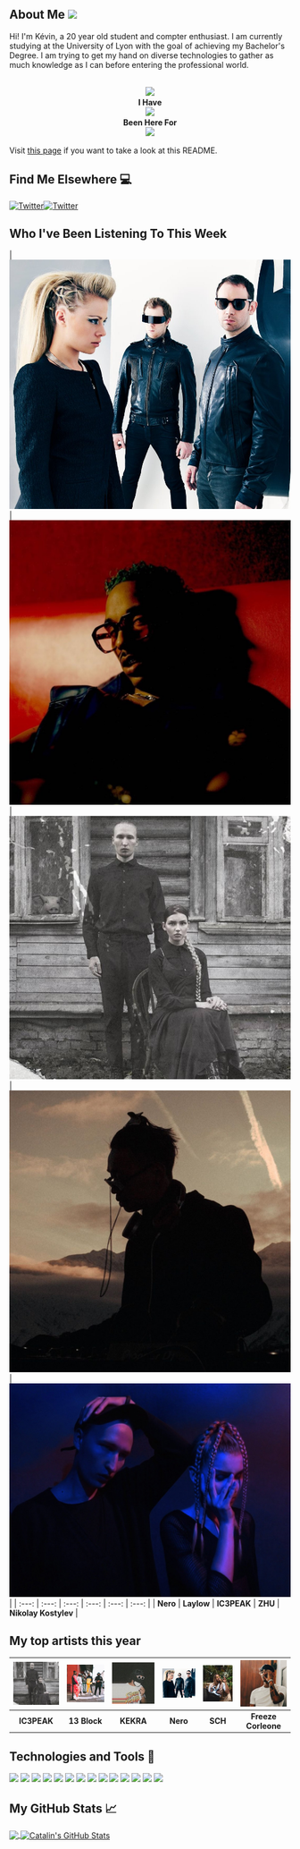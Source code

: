 ## About Me <img src="https://raw.githubusercontent.com/MartinHeinz/MartinHeinz/master/wave.gif" width="30px">

Hi! I'm Kévin, a 20 year old student and compter enthusiast. I am currently studying at the University of Lyon with the goal of achieving my Bachelor's Degree.
I am trying to get my hand on diverse technologies to gather as much knowledge as I can before entering the professional world.

<p align="center">
  <br><img src="https://badges.pufler.dev/visits/KevinFroissart/KevinFroissart"><br>
  <b>I Have<br><img src="https://badges.pufler.dev/repos/KevinFroissart">
  <br>Been Here For</b><br><img src="https://badges.pufler.dev/years/KevinFroissart"></p>

Visit [this page](https://github.com/KevinFroissart/KevinFroissart/blob/master/README.md) if you want to take a look at this README.

## Find Me Elsewhere :computer:

<a href="https://twitter.com/NXS_Arts" target="_blank"><img src="https://cdn2.iconfinder.com/data/icons/social-media-2199/64/social_media_isometric_6-twitter-512.png" height="120px" width="120px" alt="Twitter"></a><a href="https://www.linkedin.com/in/kevin-froissart/" target="_blank"><img src="https://cdn2.iconfinder.com/data/icons/social-media-2199/64/social_media_isometric_14-linkedin-512.png" height="120px" width="120px" alt="Twitter"></a>

## Who I've Been Listening To This Week
| <img src=https://raw.githubusercontent.com/KevinFroissart/KevinFroissart/master/artist_images/1ed17abcaaeb4857834b126d82b4d000.jpg> | <img src=https://raw.githubusercontent.com/KevinFroissart/KevinFroissart/master/artist_images/2dc9ebde4cd303903653eaf10cec5934.jpg> | <img src=https://raw.githubusercontent.com/KevinFroissart/KevinFroissart/master/artist_images/ed60d1bed953883f9bc15546ce00689c.jpg> | <img src=https://raw.githubusercontent.com/KevinFroissart/KevinFroissart/master/artist_images/de39320285997b440b9506ffa65c2ccb.jpg> | <img src=https://raw.githubusercontent.com/KevinFroissart/KevinFroissart/master/artist_images/954b34b0b53e0a1c060f3f58a1cf57bf.jpg>  |
| :---: | :---: | :---: | :---: | :---: | :---: |
| <b>Nero</b> | <b>Laylow</b> | <b>IC3PEAK</b> | <b>ZHU</b> | <b>Nikolay Kostylev</b>  |


## My top artists this year
| <img src=https://raw.githubusercontent.com/KevinFroissart/KevinFroissart/master/artist_images/ed60d1bed953883f9bc15546ce00689c.jpg> | <img src=https://raw.githubusercontent.com/KevinFroissart/KevinFroissart/master/artist_images/41c7833ee2a51ca24cf9366779496391.jpg> | <img src=https://raw.githubusercontent.com/KevinFroissart/KevinFroissart/master/artist_images/efa6c565642d8f71928fffe3b3be509b.jpg> | <img src=https://raw.githubusercontent.com/KevinFroissart/KevinFroissart/master/artist_images/1ed17abcaaeb4857834b126d82b4d000.jpg> | <img src=https://raw.githubusercontent.com/KevinFroissart/KevinFroissart/master/artist_images/e8997667bef1b000b11766320b2c10c5.jpg> | <img src=https://raw.githubusercontent.com/KevinFroissart/KevinFroissart/master/artist_images/2a829cc6035ad16e65baf2211309a9a1.jpg>  |
| :---: | :---: | :---: | :---: | :---: | :---: |
| <b>IC3PEAK</b> | <b>13 Block</b> | <b>KEKRA</b> | <b>Nero</b> | <b>SCH</b> | <b>Freeze Corleone</b>  |


## Technologies and Tools :wrench:

![](https://img.shields.io/badge/OS-Linux-informational?style=flat&logo=linux&logoColor=white&color=2bbc8a)
![](https://img.shields.io/badge/OS-Windows-informational?style=flat&logo=windows&logoColor=white&color=2bbc8a)
![](https://img.shields.io/badge/Editor-Eclipse-informational?style=flat&logo=eclipse&logoColor=white&color=2bbc8a)
![](https://img.shields.io/badge/Code-Java-informational?style=flat&logo=java&logoColor=white&color=2bbc8a)
![](https://img.shields.io/badge/Code-JavaScript-informational?style=flat&logo=javascript&logoColor=white&color=2bbc8a)
![](https://img.shields.io/badge/Code-HTML-informational?style=flat&logo=html5&logoColor=white&color=2bbc8a)
![](https://img.shields.io/badge/Code-CSS-informational?style=flat&logo=css3&logoColor=white&color=2bbc8a)
![](https://img.shields.io/badge/Code-Android-informational?style=flat&logo=android&logoColor=white&color=2bbc8a)
![](https://img.shields.io/badge/Code-Python-informational?style=flat&logo=python&logoColor=white&color=2bbc8a)
![](https://img.shields.io/badge/Code-C/C++-informational?style=flat&logo=c&logoColor=white&color=2bbc8a)
![](https://img.shields.io/badge/Shell-Bash-informational?style=flat&logo=gnu-bash&logoColor=white&color=2bbc8a)
![](https://img.shields.io/badge/Tools-PostgreSQL-informational?style=flat&logo=postgresql&logoColor=white&color=2bbc8a)
![](https://img.shields.io/badge/Tools-Docker-informational?style=flat&logo=docker&logoColor=white&color=2bbc8a)
![](https://img.shields.io/badge/Tools-Apache-informational?style=flat&logo=apache&logoColor=white&color=2bbc8a)

## My GitHub Stats &#x1f4c8;

<a href="https://github.com/KevinFroissart/KevinFroissart">
  <img align="center" src="https://github-readme-stats.vercel.app/api/top-langs/?username=KevinFroissart&,html&title_color=ffffff&text_color=c9cacc&icon_color=2bbc8a&bg_color=1d1f21" />
</a>

<a href="https://github.com/KevinFroissart/KevinFroissart">
  <img align="center" src="https://github-readme-stats.vercel.app/api?username=KevinFroissart&show_icons=true&line_height=27&count_private=true&title_color=ffffff&text_color=c9cacc&icon_color=2bbc8a&bg_color=1d1f21" alt="Catalin's GitHub Stats" />
</a>
